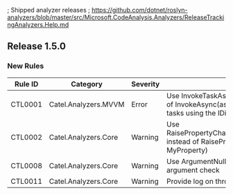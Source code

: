 ﻿; Shipped analyzer releases
; https://github.com/dotnet/roslyn-analyzers/blob/master/src/Microsoft.CodeAnalysis.Analyzers/ReleaseTrackingAnalyzers.Help.md


## Release 1.5.0

### New Rules
Rule ID | Category | Severity | Notes
--------|----------|----------|--------------------
CTL0001 | Catel.Analyzers.MVVM | Error | Use InvokeTaskAsync(async () => ...) instead of InvokeAsync(async () => ...) when invoking tasks using the IDispatcherService
CTL0002 | Catel.Analyzers.Core | Warning | Use RaisePropertyChanged(nameof(MyProperty)) instead of RaisePropertyChanged(() => MyProperty)
CTL0008 | Catel.Analyzers.Core | Warning | Use ArgumentNullException.ThrowIfNull for argument check
CTL0011 | Catel.Analyzers.Core | Warning | Provide log on throwing exception
